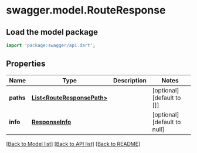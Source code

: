 # swagger.model.RouteResponse

## Load the model package
```dart
import 'package:swagger/api.dart';
```

## Properties
Name | Type | Description | Notes
------------ | ------------- | ------------- | -------------
**paths** | [**List&lt;RouteResponsePath&gt;**](RouteResponsePath.md) |  | [optional] [default to []]
**info** | [**ResponseInfo**](ResponseInfo.md) |  | [optional] [default to null]

[[Back to Model list]](../README.md#documentation-for-models) [[Back to API list]](../README.md#documentation-for-api-endpoints) [[Back to README]](../README.md)


